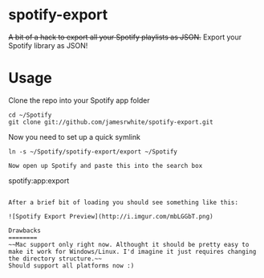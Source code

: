 spotify-export
==============

~~A bit of a hack to export all your Spotify playlists as JSON.~~
Export your Spotify library as JSON!

Usage
======

Clone the repo into your Spotify app folder
````
cd ~/Spotify
git clone git://github.com/jamesrwhite/spotify-export.git
````
Now you need to set up a quick symlink
````
ln -s ~/Spotify/spotify-export/export ~/Spotify

Now open up Spotify and paste this into the search box
````
spotify:app:export
````

After a brief bit of loading you should see something like this:

![Spotify Export Preview](http://i.imgur.com/mbLGGbT.png)

Drawbacks
========
~~Mac support only right now. Althought it should be pretty easy to make it work for Windows/Linux. I'd imagine it just requires changing the directory structure.~~
Should support all platforms now :)